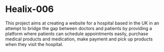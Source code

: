 # Healix-006
This project aims at creating a website for a hospital based in the UK in an attempt to bridge the gap between doctors and patients by providing a platform where patients can schedule appointments easily, purchase medical products and medication, make payment and pick up products when they visit the hospital.
